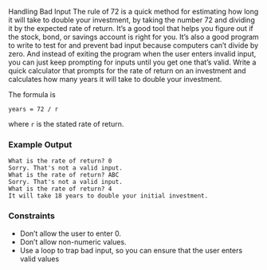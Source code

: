 Handling Bad Input
The rule of 72 is a quick method for estimating how long it will take to double your investment, by taking the number 72 and dividing it by the expected rate of return. It’s a good tool that helps you figure out if the stock, bond, or savings account is right for you. It’s also a good program to write to test for and prevent bad input because computers can’t divide by zero. And instead of exiting the program when the user enters invalid input, you can just keep prompting for inputs until you get one that’s valid.
Write a quick calculator that prompts for the rate of return on an investment and calculates how many years it will take to double your investment.

The formula is

```
years = 72 / r
```

where ```r``` is the stated rate of return.

### Example Output

```
What is the rate of return? 0
Sorry. That's not a valid input.
What is the rate of return? ABC
Sorry. That's not a valid input.
What is the rate of return? 4
It will take 18 years to double your initial investment.
```

### Constraints

* Don’t allow the user to enter 0.
* Don’t allow non-numeric values.
* Use a loop to trap bad input, so you can ensure that the user enters valid values